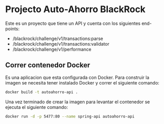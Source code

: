 # Projecto Auto-Ahorro BlackRock

Este es un proyecto que tiene un API y cuenta con los siguientes end-points:

- /blackrock/challenge/v1/transactions:parse
- /blackrock/challenge/v1/transactions:validator
- /blackrock/challenge/v1/performance

## Correr contenedor Docker

Es una aplicacion que esta configurada con Docker. Para construir la imagen se necesita tener instalado Docker y correr el siguiente comando:

```bash
docker build -t autoahorro-api .
```

Una vez terminado de crear la imagen para levantar el contenedor se ejecuta el siguiente comando:

```bash
docker run -d -p 5477:80 --name spring-api autoahorro-api
```
